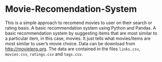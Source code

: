 # Movie-Recomendation-System

This is a simple approach to recomend movies to user on their search or rating basis.
A basic recommendation system using Python and Pandas.
A basic recommendation system by suggesting items that are most similar to a particular item, in this case, movies. It just tells what movies/items are most similar to user’s movie choice.
Data can be download from http://movielens.org.
The data are contained in the files `links.csv`, `movies.csv`, `ratings.csv` and `tags.csv`.
